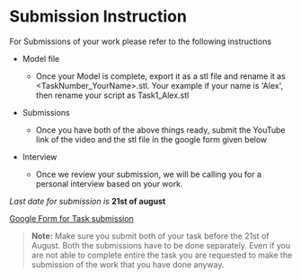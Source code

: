 # Submission Instruction

For Submissions of your work please refer to the following instructions

  - Model file 
    - Once your Model is complete, export it as a stl file and rename it as <TaskNumber_YourName>.stl. Your example if your name is 'Alex', then rename your script as Task1_Alex.stl

  - Submissions
    - Once you have both of the above things ready, submit the YouTube link of the video and the stl file in the google form given below

  - Interview
    - Once we review your submission, we will be calling you for a personal interview based on your work. 

*Last date for submission is* **21st of august**

[Google Form for Task submission](https://forms.gle/PGfqF2ZmzSH3AY1D7)

> **Note:** Make sure you submit both of your task before the 21st of August. Both the submissions have to be done separately. Even if you are not able to complete entire the task you are requested to make the submission of the work that you have done anyway.
